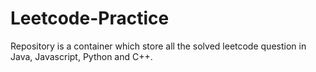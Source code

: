 # Leetcode-Practice

Repository is a container which store all the solved leetcode question in Java, Javascript, Python and C++. 

